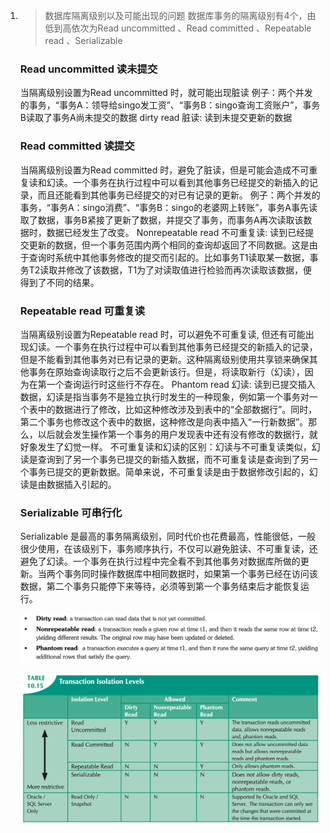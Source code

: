 1. >数据库隔离级别以及可能出现的问题
    数据库事务的隔离级别有4个，由低到高依次为Read uncommitted 、Read committed 、Repeatable read 、Serializable

    ### Read uncommitted 读未提交
    当隔离级别设置为Read uncommitted 时，就可能出现脏读
    例子：两个并发的事务，“事务A：领导给singo发工资”、“事务B：singo查询工资账户”，事务B读取了事务A尚未提交的数据
    dirty read 脏读: 读到未提交更新的数据

    ### Read committed 读提交
    当隔离级别设置为Read committed 时，避免了脏读，但是可能会造成不可重复读和幻读。一个事务在执行过程中可以看到其他事务已经提交的新插入的记录，而且还能看到其他事务已经提交的对已有记录的更新。
    例子：两个并发的事务，“事务A：singo消费”、“事务B：singo的老婆网上转账”，事务A事先读取了数据，事务B紧接了更新了数据，并提交了事务，而事务A再次读取该数据时，数据已经发生了改变。
    Nonrepeatable read 不可重复读: 读到已经提交更新的数据，但一个事务范围内两个相同的查询却返回了不同数据。这是由于查询时系统中其他事务修改的提交而引起的。比如事务T1读取某一数据，事务T2读取并修改了该数据，T1为了对读取值进行检验而再次读取该数据，便得到了不同的结果。

    ### Repeatable read 可重复读
    当隔离级别设置为Repeatable read 时，可以避免不可重复读, 但还有可能出现幻读。一个事务在执行过程中可以看到其他事务已经提交的新插入的记录，但是不能看到其他事务对已有记录的更新。这种隔离级别使用共享锁来确保其他事务在原始查询读取行之后不会更新该行。但是，将读取新行（幻读），因为在第一个查询运行时这些行不存在。
    Phantom read 幻读: 读到已提交插入数据，幻读是指当事务不是独立执行时发生的一种现象，例如第一个事务对一个表中的数据进行了修改，比如这种修改涉及到表中的“全部数据行”。同时，第二个事务也修改这个表中的数据，这种修改是向表中插入“一行新数据”。那么，以后就会发生操作第一个事务的用户发现表中还有没有修改的数据行，就好象发生了幻觉一样。
    不可重复读和幻读的区别：幻读与不可重复读类似，幻读是查询到了另一个事务已提交的新插入数据，而不可重复读是查询到了另一个事务已提交的更新数据。简单来说，不可重复读是由于数据修改引起的，幻读是由数据插入引起的。

    ### Serializable 可串行化
    Serializable 是最高的事务隔离级别，同时代价也花费最高，性能很低，一般很少使用，在该级别下，事务顺序执行，不仅可以避免脏读、不可重复读，还避免了幻读。一个事务在执行过程中完全看不到其他事务对数据库所做的更新。当两个事务同时操作数据库中相同数据时，如果第一个事务已经在访问该数据，第二个事务只能停下来等待，必须等到第一个事务结束后才能恢复运行。

    ![Alt text](pic/db_read.png)

    ![Alt text](pic/isolation.png)